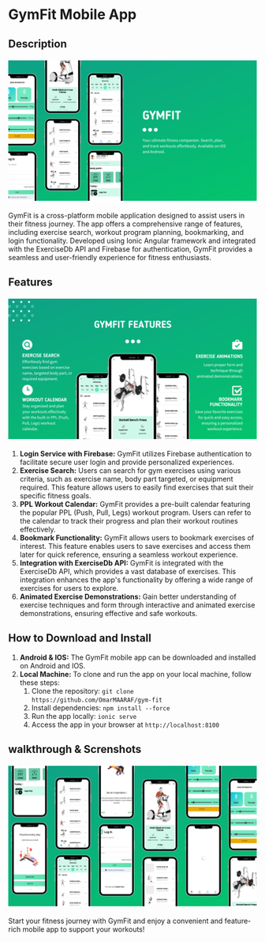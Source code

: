   <h1>GymFit Mobile App </h1>
  
  <h2>Description </h2>
  <img src="screenshot/1.png" alt="GymFit Mobile App Screenshot" style="max-width: 100%;margin: 4px 0;">
  <p>GymFit is a cross-platform mobile application designed to assist users in their fitness journey. The app offers a comprehensive range of features, including exercise search, workout program planning, bookmarking, and login functionality. Developed using Ionic Angular framework and integrated with the ExerciseDb API and Firebase for authentication, GymFit provides a seamless and user-friendly experience for fitness enthusiasts.</p>

  <h2>Features</h2>
  <img src="screenshot/2.png" alt="GymFit Mobile App Screenshot" style="max-width: 100%;margin: 4px 0;">
<ol>
  <li><strong>Login Service with Firebase:</strong> GymFit utilizes Firebase authentication to facilitate secure user login and provide personalized experiences.</li>
  <li><strong>Exercise Search:</strong> Users can search for gym exercises using various criteria, such as exercise name, body part targeted, or equipment required. This feature allows users to easily find exercises that suit their specific fitness goals.</li>
  <li><strong>PPL Workout Calendar:</strong> GymFit provides a pre-built calendar featuring the popular PPL (Push, Pull, Legs) workout program. Users can refer to the calendar to track their progress and plan their workout routines effectively.</li>
  <li><strong>Bookmark Functionality:</strong> GymFit allows users to bookmark exercises of interest. This feature enables users to save exercises and access them later for quick reference, ensuring a seamless workout experience.</li>
  <li><strong>Integration with ExerciseDb API:</strong> GymFit is integrated with the ExerciseDb API, which provides a vast database of exercises. This integration enhances the app's functionality by offering a wide range of exercises for users to explore.</li>
  <li><strong>Animated Exercise Demonstrations:</strong> Gain better understanding of exercise techniques and form through interactive and animated exercise demonstrations, ensuring effective and safe workouts.</li>
</ol>


  <h2>How to Download and Install</h2>
  <ol>
    <li><strong>Android & IOS:</strong> The GymFit mobile app can be downloaded and installed on Android and IOS.</li>
    <li><strong>Local Machine:</strong> To clone and run the app on your local machine, follow these steps:
      <ol>
        <li>Clone the repository: <code>git clone https://github.com/OmarMAARAF/gym-fit</code></li>
        <li>Install dependencies: <code>npm install --force</code></li>
        <li>Run the app locally: <code>ionic serve</code></li>
        <li>Access the app in your browser at <code>http://localhost:8100</code></li>
      </ol>
    </li>
  </ol>

<h2>walkthrough & Screnshots</h2>
 <img src="screenshot/3.png" alt="GymFit Mobile App Screenshot" style="max-width: 100%;margin: 4px 0;">
 <p>Start your fitness journey with GymFit and enjoy a convenient and feature-rich mobile app to support your workouts!</p>
</body>
</html>
